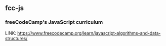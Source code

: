 ## fcc-js
### freeCodeCamp's JavaScript curriculum

LINK: https://www.freecodecamp.org/learn/javascript-algorithms-and-data-structures/